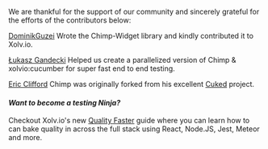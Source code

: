 We are thankful for the support of our community and sincerely grateful for the efforts of the contributors below:

[DominikGuzei](https://github.com/DominikGuzei)
Wrote the Chimp-Widget library and kindly contributed it to Xolv.io.

[Łukasz Gandecki](https://github.com/lgandecki)
Helped us create a parallelized version of Chimp & xolvio:cucumber for super fast end to end testing.

[Eric Clifford](https://github.com/eclifford)
Chimp was originally forked from his excellent [Cuked](https://github.com/eclifford/cuked) project.

#### *Want to become a testing Ninja?*

Checkout Xolv.io's new [Quality Faster](https://www.qualityfaster.com/?utm_source=XolvOSS&utm_medium=OSSDocs&utm_content=ChimpRM-Home&utm_campaign=QFLaunch) guide where you can learn how to can bake quality in across the full stack using React, Node.JS, Jest, Meteor and more.